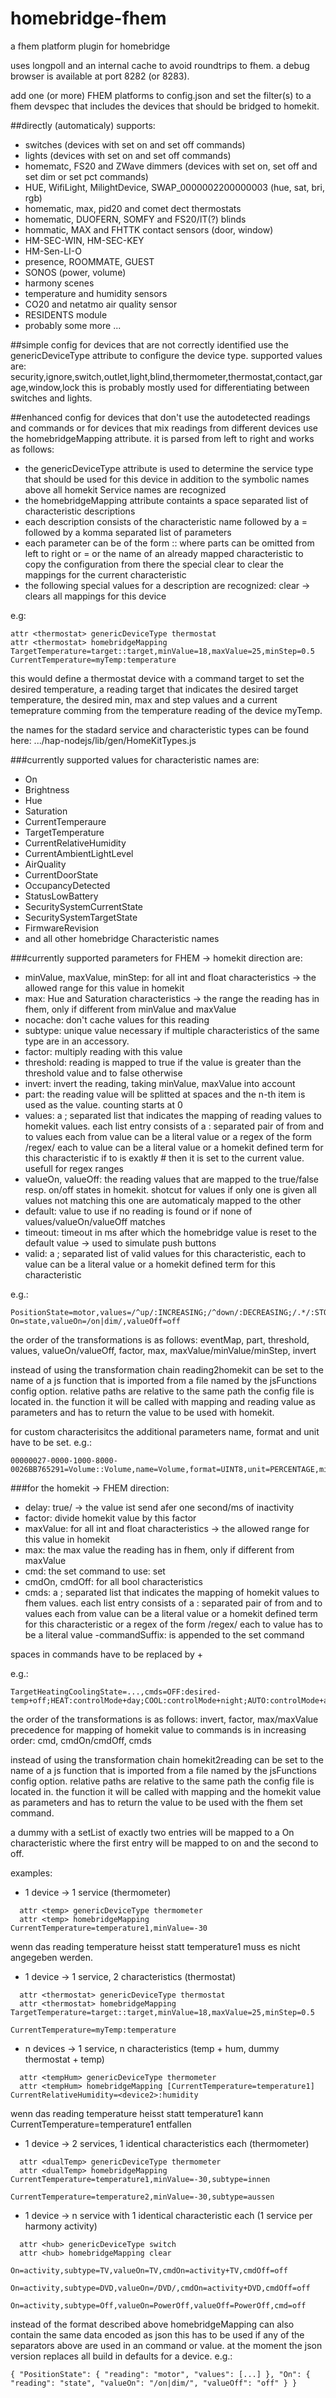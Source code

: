 # homebridge-fhem
a fhem platform plugin for homebridge

uses longpoll and an internal cache to avoid roundtrips to fhem.
a debug browser is available at port 8282 (or 8283).

add one (or more) FHEM platforms to config.json and set the filter(s) to a fhem devspec that
includes the devices that should be bridged to homekit.

##directly (automaticaly) supports:
- switches (devices with set on and set off commands)
- lights (devices with set on and set off commands)
- homematc, FS20 and ZWave dimmers (devices with set on, set off and set dim or set pct commands)
- HUE, WifiLight, MilightDevice, SWAP_0000002200000003 (hue, sat, bri, rgb)
- homematic, max, pid20 and comet dect  thermostats
- homematic, DUOFERN, SOMFY and FS20/IT(?) blinds
- hommatic, MAX and FHTTK contact sensors (door, window)
- HM-SEC-WIN, HM-SEC-KEY
- HM-Sen-LI-O
- presence, ROOMMATE, GUEST
- SONOS (power, volume)
- harmony scenes
- temperature and humidity sensors
- CO20 and netatmo air quality sensor
- RESIDENTS module
- probably some more ...


##simple config
for devices that are not correctly identified use the genericDeviceType attribute to configure the device type.
supported values are: security,ignore,switch,outlet,light,blind,thermometer,thermostat,contact,garage,window,lock
this is probably mostly used for differentiating between switches and lights.

##enhanced config
for devices that don't use the autodetected readings and commands or for devices that mix readings from different
devices use the homebridgeMapping attribute. it is parsed from left to right and works as follows:
- the genericDeviceType attribute is used to determine the service type that should be used for this device
  in addition to the symbolic names above all homekit Service names are recognized
- the homebridgeMapping attribute containts a space separated list of characteristic descriptions
- each description consists of the characteristic name followed by a = followed by a komma separated list of parameters
- each parameter can be of the form
  <command>:<device>:<reading> where parts can be omitted from left to right or
  <name>=<value> or
  the name of an already mapped characteristic to copy the configuration from there
  the special clear to clear the mappings for the current characteristic
- the following special values for a description are recognized: clear -> clears all mappings for this device

e.g:
```
attr <thermostat> genericDeviceType thermostat
attr <thermostat> homebridgeMapping TargetTemperature=target::target,minValue=18,maxValue=25,minStep=0.5 CurrentTemperature=myTemp:temperature
```

this would define a thermostat device with a command target to set the desired temperature, a reading target that indicates the desired target temperature, the desired min, max and step values and a current temeprature comming from the temperature reading of the device myTemp.

the names for the stadard service and characteristic types can be found here: .../hap-nodejs/lib/gen/HomeKitTypes.js


###currently supported values for characteristic names are:
- On
- Brightness
- Hue
- Saturation
- CurrentTemperaure
- TargetTemperature
- CurrentRelativeHumidity
- CurrentAmbientLightLevel
- AirQuality
- CurrentDoorState
- OccupancyDetected
- StatusLowBattery
- SecuritySystemCurrentState
- SecuritySystemTargetState
- FirmwareRevision
- and all other homebridge Characteristic names

###currently supported parameters for FHEM -> homekit direction are:
- minValue, maxValue, minStep: for all int and float characteristics -> the allowed range for this value in homekit
- max: Hue and Saturation characteristics -> the range the reading has in fhem, only if different from minValue and maxValue
- nocache: don't cache values for this reading
- subtype: unique value necessary if multiple characteristics of the same type are in an accessory.
- factor: multiply reading with this value
- threshold: reading is mapped to true if the value is greater than the threshold value and to false otherwise
- invert: invert the reading, taking minValue, maxValue into account
- part: the reading value will be splitted at spaces and the n-th item is used as the value. counting starts at 0
- values: a ; separated list that indicates the mapping of reading values to homekit values.
          each list entry consists of a : separated pair of from and to values
          each from value can be a literal value or a regex of the form /regex/
          each to value can be a literal value or a homekit defined term for this characteristic
          if to is exaktly # then it is set to the current value. usefull for regex ranges
- valueOn, valueOff: the reading values that are mapped to the true/false resp. on/off states in homekit. shotcut for values
                     if only one is given all values not matching this one are automaticaly mapped to the other
- default: value to use if no reading is found or if none of values/valueOn/valueOff matches
- timeout: timeout in ms after which the homebridge value is reset to the default value -> used to simulate push buttons
- valid: a ; separated list of valid values for this characteristic,
         each to value can be a literal value or a homekit defined term for this characteristic

e.g.:
```
PositionState=motor,values=/^up/:INCREASING;/^down/:DECREASING;/.*/:STOPPED On=state,valueOn=/on|dim/,valueOff=off
```

the order of the transformations is as follows: eventMap, part, threshold, values, valueOn/valueOff, factor, max, maxValue/minValue/minStep, invert

instead of using the transformation chain reading2homekit can be set to the name of a js function that is imported from a file
named by the jsFunctions config option. relative paths are relative to the same path the config file is located in.
the function it will be called with mapping and reading value as parameters and has to return the value to be used with homekit.

for custom characterisitcs the additional parameters name, format and unit have to be set. e.g.:
```
00000027-0000-1000-8000-0026BB765291=Volume::Volume,name=Volume,format=UINT8,unit=PERCENTAGE,minValue=0,maxValue=0,minStep=1
```


###for the homekit -> FHEM direction:
- delay: true/<number> -> the value ist send afer one second/<number>ms of inactivity
- factor: divide homekit value by this factor
- maxValue: for all int and float characteristics -> the allowed range for this value in homekit
- max: the max value the reading has in fhem, only if different from maxValue
- cmd: the set command to use: set <device> <cmd> <value>
- cmdOn, cmdOff: for all bool characteristics
- cmds: a ; separated list that indicates the mapping of homekit values to fhem values.
        each list entry consists of a : separated pair of from and to values
        each from value can be a literal value or a homekit defined term for this characteristic or a regex of the form /regex/
        each to value has to be a literal value
-commandSuffix: is appended to the set command

spaces in commands have to be replaced by +

e.g.:
```
TargetHeatingCoolingState=...,cmds=OFF:desired-temp+off;HEAT:controlMode+day;COOL:controlMode+night;AUTO:controlMode+auto
```

the order of the transformations is as follows: invert, factor, max/maxValue
precedence for mapping of homekit value to commands is in increasing order: cmd, cmdOn/cmdOff, cmds

instead of using the transformation chain homekit2reading can be set to the name of a js function that is imported from a file
named by the jsFunctions config option. relative paths are relative to the same path the config file is located in.
the function it will be called with mapping and the homekit value as parameters and has to return the value to be used with the fhem set command.

a dummy with a setList of exactly two entries will be mapped to a On characteristic where the first entry will be mapped to on and the second to off.


examples:
- 1 device -> 1 service (thermometer)
```
  attr <temp> genericDeviceType thermometer
  attr <temp> homebridgeMapping CurrentTemperature=temperature1,minValue=-30
```
  wenn das reading temperature heisst statt temperature1 muss es nicht angegeben werden.

- 1 device -> 1 service, 2 characteristics (thermostat)
```
  attr <thermostat> genericDeviceType thermostat
  attr <thermostat> homebridgeMapping TargetTemperature=target::target,minValue=18,maxValue=25,minStep=0.5
                                      CurrentTemperature=myTemp:temperature
```

- n devices -> 1 service, n characteristics (temp + hum, dummy thermostat + temp)
```
  attr <tempHum> genericDeviceType thermometer
  attr <tempHum> homebridgeMapping [CurrentTemperature=temperature1] CurrentRelativeHumidity=<device2>:humidity
```
  wenn das reading temperature heisst statt temperature1 kann CurrentTemperature=temperature1 entfallen

- 1 device -> 2 services, 1 identical characteristics each (thermometer)
```
  attr <dualTemp> genericDeviceType thermometer
  attr <dualTemp> homebridgeMapping CurrentTemperature=temperature1,minValue=-30,subtype=innen
                                    CurrentTemperature=temperature2,minValue=-30,subtype=aussen
```

- 1 device  -> n service with 1 identical characteristic each (1 service per harmony activity)
```
  attr <hub> genericDeviceType switch
  attr <hub> homebridgeMapping clear
                               On=activity,subtype=TV,valueOn=TV,cmdOn=activity+TV,cmdOff=off
                               On=activity,subtype=DVD,valueOn=/DVD/,cmdOn=activity+DVD,cmdOff=off
                               On=activity,subtype=Off,valueOn=PowerOff,valueOff=PowerOff,cmd=off
```


instead of the format described above homebridgeMapping can also contain the same data encoded as json
this has to be used if any of the separators above are used in an command or value. at the moment the
json version replaces all build in defaults for a device. e.g.:
```
{ "PositionState": { "reading": "motor", "values": [...] }, "On": { "reading": "state", "valueOn": "/on|dim/", "valueOff": "off" } }
```
